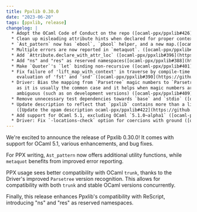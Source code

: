 ```yaml
---
title: Ppxlib 0.30.0
date: "2023-06-20"
tags: [ppxlib, release]
changelog: |
  * Adopt the OCaml Code of Conduct on the repo ([ocaml-ppx/ppxlib#426](https://github.com/ocaml-ppx/ppxlib/pull/426 - [403 Forbidden]), @pitag-ha)
  * Clean up misleading attribute hints when declared for proper context. ([ocaml-ppx/ppxlib#425](https://github.com/ocaml-ppx/ppxlib/pull/425 - [403 Forbidden]), @ceastlund)
  * `Ast_pattern` now has `ebool`, `pbool` helper, and a new map.([ocaml-ppx/ppxlib#402](https://github.com/ocaml-ppx/ppxlib/pull/402 - [403 Forbidden]), @Burnleydev1)
  * Multiple errors are now reported in `metaquot`. ([ocaml-ppx/ppxlib#397](https://github.com/ocaml-ppx/ppxlib/pull/397 - [403 Forbidden]), @Burnleydev1)
  * Add `Attribute.declare_with_attr_loc` ([ocaml-ppx/ppxlib#396](https://github.com/ocaml-ppx/ppxlib/pull/396 - [403 Forbidden]), @dvulakh)
  * Add "ns" and "res" as reserved namespaces([ocaml-ppx/ppxlib#388](https://github.com/ocaml-ppx/ppxlib/pull/388 - [403 Forbidden]), @davesnx)
  * Make `Quoter`'s `let` binding non-recursive ([ocaml-ppx/ppxlib#401](https://github.com/ocaml-ppx/ppxlib/pull/401 - [403 Forbidden]), @sim642)
  * Fix failure of 'lift_map_with_context' in traverse by compile-time
    evaluation of 'fst' and 'snd' ([ocaml-ppx/ppxlib#390](https://github.com/ocaml-ppx/ppxlib/pull/390 - [403 Forbidden]), @smuenzel)
  * Driver: Bias the mapping from `Parsetree` magic numbers to `Parsetree` versions towards the current version,
    as it is usually the common case and it helps when magic numbers are
    ambiguous (such as on development versions) ([ocaml-ppx/ppxlib#409](https://github.com/ocaml-ppx/ppxlib/pull/409 - [403 Forbidden]), @shym)
  * Remove unnecessary test dependencies towards `base` and `stdio` ([ocaml-ppx/ppxlib#421](https://github.com/ocaml-ppx/ppxlib/pull/421 - [403 Forbidden]), @kit-ty-kate)
  * Update description to reflect that `ppxlib` contains more than a library
    ([Update the opam description ocaml-ppx/ppxlib#422](https://github.com/ocaml-ppx/ppxlib/pull/422 - [403 Forbidden]), @pitag-ha)
  * Add support for OCaml 5.1, excluding OCaml `5.1.0~alpha1` ([ocaml-ppx/ppxlib#428](https://github.com/ocaml-ppx/ppxlib/pull/428 - [403 Forbidden]), @shym, @Octachron , @pitag-ha, @panglesd)
  * Driver: Fix `-locations-check` option for coercions with ground ([ocaml-ppx/ppxlib#428](https://github.com/ocaml-ppx/ppxlib/pull/428 - [403 Forbidden]), @Octachron)
---
```



We're excited to announce the release of Ppxlib 0.30.0! It comes with support for OCaml 5.1, various enhancements, and bug fixes.

For PPX writing, `Ast_pattern` now offers additional utility functions, while `metaquot` benefits from improved error reporting.

PPX usage sees better compatibility with OCaml `trunk`, thanks to the Driver's improved `Parsetree` version recognition. This allows for compatibility with both `trunk` and stable OCaml versions concurrently.

Finally, this release enhances Ppxlib's compatibility with ReScript, introducing "ns" and "res" as reserved namespaces.
